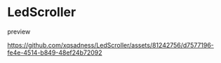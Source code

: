 # LedScroller
preview

https://github.com/xqsadness/LedScroller/assets/81242756/d7577196-fe4e-4514-b849-48ef24b72092

